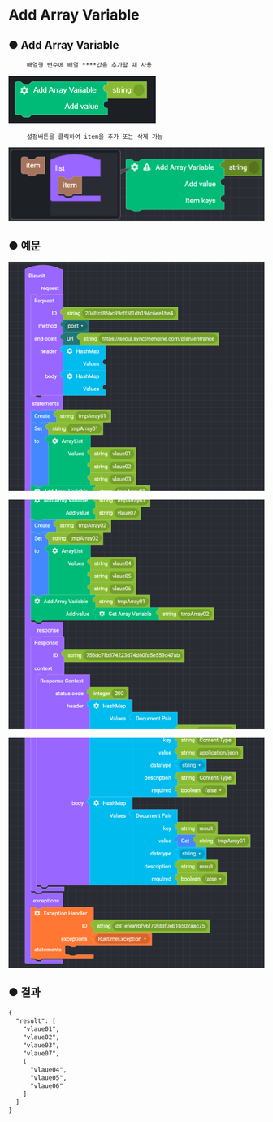 # Add Array Variable

## ● **Add Array Variable**

         배열형 변수에 배열 ****값을 추가할 때 사용  


![](../../.gitbook/assets/image%20%2877%29.png)

         설정버튼을 클릭하여 item을 추가 또는 삭제 가능

![](../../.gitbook/assets/image%20%2882%29.png)

## ● 예문

![](../../.gitbook/assets/image%20%2870%29.png)

![](../../.gitbook/assets/image%20%28100%29.png)

![](../../.gitbook/assets/image%20%28101%29.png)

## ● 결과

```text
{
  "result": [
    "vlaue01",
    "vlaue02",
    "vlaue03",
    "vlaue07",
    [
      "vlaue04",
      "vlaue05",
      "vlaue06"
    ]
  ]
}
```

